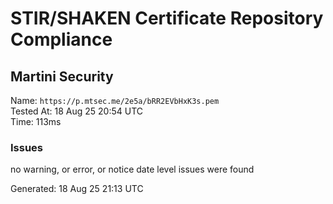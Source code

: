 # STIR/SHAKEN Certificate Repository Compliance

## Martini Security

Name: `https://p.mtsec.me/2e5a/bRR2EVbHxK3s.pem`\
Tested At: 18 Aug 25 20:54 UTC\
Time: 113ms

### Issues

no warning, or error, or notice date level issues were found

Generated: 18 Aug 25 21:13 UTC